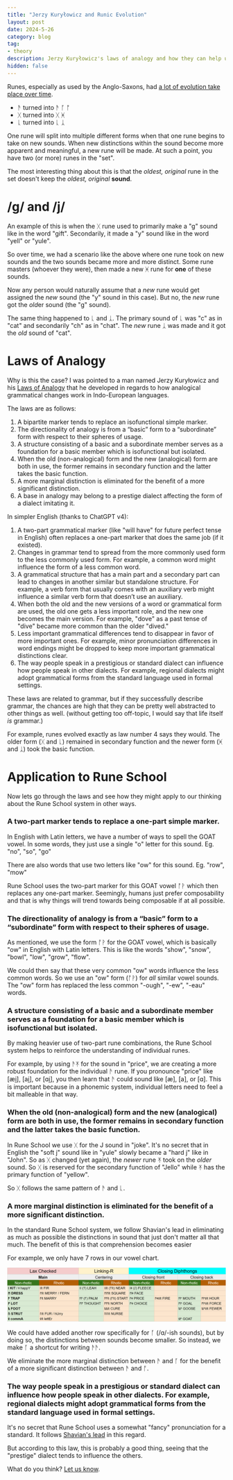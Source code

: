 ```yaml
---
title: "Jerzy Kuryłowicz and Runic Evolution"
layout: post
date: 2024-5-26
category: blog
tag:
- theory
description: Jerzy Kuryłowicz's laws of analogy and how they can help us understand the evolution of runes
hidden: false
---
```


Runes, especially as used by the Anglo-Saxons, had [a lot of evolution take place over time](https://www.youtube.com/watch?v=ll_TGiO--68).

- ᚫ turned into ᚫ ᚪ ᚩ
- ᚷ turned into ᚷ ᚸ
- ᚳ turned into ᚳ ᛣ

One rune will split into multiple different forms when that one rune begins to take on new sounds. When new distinctions within the sound become more apparent and meaningful, a new rune will be made. At such a point, you have two (or more) runes in the "set". 

The most interesting thing about this is that the *oldest, original* rune in the set doesn't keep the *oldest, original* **sound**.

# /g/ and /j/

An example of this is when the ᚷ rune used to primarily make a "g" sound like in the word "gift". Secondarily, it made a "y" sound like in the word "yell" or "yule".

So over time, we had a scenario like the above where one rune took on new sounds and the two sounds became more and more distinct. Some rune masters (whoever they were), then made a new ᚸ rune for **one** of these sounds.

Now any person would naturally assume that a *new* rune would get assigned the *new* sound (the "y" sound in this case). But no, the *new* rune got the *old*er sound (the "g" sound).

The same thing happened to ᚳ and ᛣ. The primary sound of ᚳ was "c" as in "cat" and secondarily "ch" as in "chat". The *new* rune ᛣ was made and it got the *old* sound of "cat".

# Laws of Analogy

Why is this the case? I was pointed to a man named Jerzy Kuryłowicz and his [Laws of Analogy](https://en.wikipedia.org/wiki/Jerzy_Kury%C5%82owicz#Laws_of_analogy) that he developed in regards to how analogical grammatical changes work in Indo-European languages.

The laws are as follows:

1. A bipartite marker tends to replace an isofunctional simple marker.
2. The directionality of analogy is from a “basic” form to a “subordinate” form with respect to their spheres of usage.
3. A structure consisting of a basic and a subordinate member serves as a foundation for a basic member which is isofunctional but isolated.
4. When the old (non-analogical) form and the new (analogical) form are both in use, the former remains in secondary function and the latter takes the basic function.
5. A more marginal distinction is eliminated for the benefit of a more significant distinction.
6. A base in analogy may belong to a prestige dialect affecting the form of a dialect imitating it.

In simpler English (thanks to ChatGPT v4):

1. A two-part grammatical marker (like "will have" for future perfect tense in English) often replaces a one-part marker that does the same job (if it existed).
2. Changes in grammar tend to spread from the more commonly used form to the less commonly used form. For example, a common word might influence the form of a less common word.
3. A grammatical structure that has a main part and a secondary part can lead to changes in another similar but standalone structure. For example, a verb form that usually comes with an auxiliary verb might influence a similar verb form that doesn’t use an auxiliary.
4. When both the old and the new versions of a word or grammatical form are used, the old one gets a less important role, and the new one becomes the main version. For example, "dove" as a past tense of "dive" became more common than the older "dived."
5. Less important grammatical differences tend to disappear in favor of more important ones. For example, minor pronunciation differences in word endings might be dropped to keep more important grammatical distinctions clear.
6. The way people speak in a prestigious or standard dialect can influence how people speak in other dialects. For example, regional dialects might adopt grammatical forms from the standard language used in formal settings.

These laws are related to grammar, but if they successfully describe grammar, the chances are high that they can be pretty well abstracted to other things as well. (without getting too off-topic, I would say that life itself *is* grammar.)

For example, runes evolved exactly as law number 4 says they would. The older form (ᚷ and ᚳ) remained in secondary function and the newer form (ᚸ and ᛣ) took the basic function.

# Application to Rune School

Now lets go through the laws and see how they might apply to our thinking about the Rune School system in other ways.

### A two-part marker tends to replace a one-part simple marker.

In English with Latin letters, we have a number of ways to spell the GOAT vowel. In some words, they just use a single "o" letter for this sound. Eg. "no", "so", "go"

There are also words that use two letters like "ow" for this sound. Eg. "row", "mow"

Rune School uses the two-part marker for this GOAT vowel ᚩᚹ which then replaces any one-part marker. Seemingly, humans just prefer composability and that is why things will trend towards being composable if at all possible.

### The directionality of analogy is from a “basic” form to a “subordinate” form with respect to their spheres of usage.

As mentioned, we use the form ᚩᚹ for the GOAT vowel, which is basically "ow" in English with Latin letters. This is like the words "show", "snow", "bowl", "low", "grow", "flow". 

We could then say that these very common "ow" words influence the less common words. So we use an "ow" form (ᚩᚹ) for *all* similar vowel sounds. The "ow" form has replaced the less common "-ough", "-ew", "-eau" words.

### A structure consisting of a basic and a subordinate member serves as a foundation for a basic member which is isofunctional but isolated.

By making heavier use of two-part rune combinations, the Rune School system helps to reinforce the understanding of individual runes. 

For example, by using ᚫᛡ for the sound in "price", we are creating a more robust foundation for the individual ᚫ rune. If you pronounce "price" like \[æi̯\], \[ai̯\], or \[ɑi̯\], you then learn that ᚫ could sound like \[æ\], \[a\], or \[ɑ\]. This is important because in a phonemic system, individual letters need to feel a bit malleable in that way.

### When the old (non-analogical) form and the new (analogical) form are both in use, the former remains in secondary function and the latter takes the basic function.

In Rune School we use ᚷ for the J sound in "joke". It's no secret that in English the "soft j" sound like in "yule" slowly became a "hard j" like in "John". So as ᚷ changed (yet again), the *newer* rune ᛡ took on the *older* sound. So ᚷ is reserved for the secondary function of "Jello" while ᛡ has the primary function of "yellow".

So ᚷ follows the same pattern of ᚫ and ᚳ.

### A more marginal distinction is eliminated for the benefit of a more significant distinction.

In the standard Rune School system, we follow Shavian's lead in eliminating as much as possible the distinctions in sound that just don't matter all that much. The benefit of this is that comprehension becomes easier

For example, we only have 7 rows in our vowel chart.

![Rune School Lexical Sets](/assets/images/RuneSchoolLexicalSets.png)

We could have added another row specifically for ᚪ (/ɑ/-ish sounds), but by doing so, the distinctions between sounds become smaller. So instead, we make ᚪ a shortcut for writing ᚫᚫ. 

We eliminate the more marginal distinction between ᚫ and ᚪ for the benefit of a more significant distinction between ᚫ and ᚩ. 

### The way people speak in a prestigious or standard dialect can influence how people speak in other dialects. For example, regional dialects might adopt grammatical forms from the standard language used in formal settings.

It's no secret that Rune School uses a somewhat "fancy" pronunciation for a standard. It follows [Shavian's lead](https://readlex.pythonanywhere.com/spellingprinciples/) in this regard.

But according to this law, this is probably a good thing, seeing that the "prestige" dialect tends to influence the others. 

What do you think? [Let us know](https://discord.gg/BThW4fxAwN).
